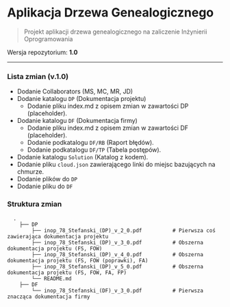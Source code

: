 # Aplikacja Drzewa Genealogicznego

> Projekt aplikacji drzewa genealogicznego na zaliczenie Inżynierii Oprogramowania

Wersja repozytorium: **1.0**

---

### Lista zmian (v.1.0)
- Dodanie Collaborators (MS, MC, MR, JD)
- Dodanie katalogu `DP` (Dokumentacja projektu)
  - Dodanie pliku index.md z opisem zmian w zawartości DP (placeholder).
- Dodanie katalogu `DF` (Dokumentacja firmy)
  - Dodanie pliku index.md z opisem zmian w zawartości DF (placeholder).
  - Dodanie podkatalogu `DF/RB` (Raport błędów).
  - Dodanie podkatalogu `DF/TP` (Tabela postępów).
- Dodanie katalogu `Solution` (Katalog z kodem).
- Dodanie pliku `cloud.json` zawierającego linki do miejsc bazujących na chmurze.
- Dodanie plików do `DP`
- Dodanie pliku do `DF`

### Struktura zmian
```
  .
    ├── DP                   
        ├── inop_78_Stefanski_(DP)_v_2_0.pdf          # Pierwsza coś zawierająca dokumentacja projektu          
        ├── inop_78_Stefanski_(DP)_v_3_0.pdf          # Obszerna dokumentacja projektu (FS, FOW)
        ├── inop_78_Stefanski_(DP)_v_4_0.pdf          # Obszerna dokumentacja projektu (FS, FOW (poprawki), FA)
        ├── inop_78_Stefanski_(DP)_v_5_0.pdf          # Obszerna dokumentacja projektu (FS, FOW, FA, FP)
        └── README.md
    ├── DF
        └── inop_78_Stefanski_(DF)_v_3_0.pdf          # Pierwsza znacząca dokumentacja firmy
  ```